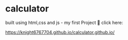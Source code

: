 # calculator
built using html,css and js - my first Project 🎉
click here:

https://knight6767704.github.io/calculator.github.io/
